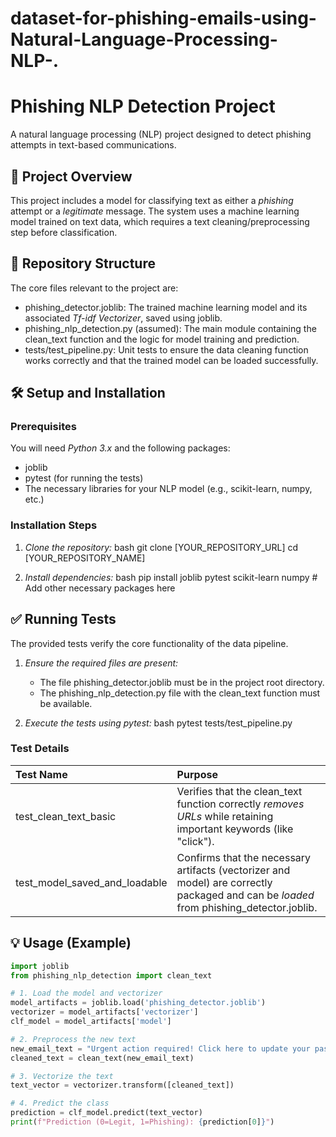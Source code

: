 # dataset-for-phishing-emails-using-Natural-Language-Processing-NLP-.
# Phishing NLP Detection Project

A natural language processing (NLP) project designed to detect phishing attempts in text-based communications.

## 🚀 Project Overview

This project includes a model for classifying text as either a *phishing* attempt or a *legitimate* message. The system uses a machine learning model trained on text data, which requires a text cleaning/preprocessing step before classification.

## 📁 Repository Structure

The core files relevant to the project are:

* phishing_detector.joblib: The trained machine learning model and its associated *Tf-idf Vectorizer*, saved using joblib.
* phishing_nlp_detection.py (assumed): The main module containing the clean_text function and the logic for model training and prediction.
* tests/test_pipeline.py: Unit tests to ensure the data cleaning function works correctly and that the trained model can be loaded successfully.

## 🛠 Setup and Installation

### Prerequisites

You will need *Python 3.x* and the following packages:

* joblib
* pytest (for running the tests)
* The necessary libraries for your NLP model (e.g., scikit-learn, numpy, etc.)

### Installation Steps

1.  *Clone the repository:*
    bash
    git clone [YOUR_REPOSITORY_URL]
    cd [YOUR_REPOSITORY_NAME]
    

2.  *Install dependencies:*
    bash
    pip install joblib pytest scikit-learn numpy # Add other necessary packages here
    

## ✅ Running Tests

The provided tests verify the core functionality of the data pipeline.

1.  *Ensure the required files are present:*
    * The file phishing_detector.joblib must be in the project root directory.
    * The phishing_nlp_detection.py file with the clean_text function must be available.

2.  *Execute the tests using pytest:*
    bash
    pytest tests/test_pipeline.py
    

### Test Details

| Test Name | Purpose |
| :--- | :--- |
| test_clean_text_basic | Verifies that the clean_text function correctly *removes URLs* while retaining important keywords (like "click"). |
| test_model_saved_and_loadable | Confirms that the necessary artifacts (vectorizer and model) are correctly packaged and can be *loaded* from phishing_detector.joblib. |

## 💡 Usage (Example)

```python
import joblib
from phishing_nlp_detection import clean_text

# 1. Load the model and vectorizer
model_artifacts = joblib.load('phishing_detector.joblib')
vectorizer = model_artifacts['vectorizer']
clf_model = model_artifacts['model']

# 2. Preprocess the new text
new_email_text = "Urgent action required! Click here to update your password: [http://malicious.site](http://malicious.site)"
cleaned_text = clean_text(new_email_text)

# 3. Vectorize the text
text_vector = vectorizer.transform([cleaned_text])

# 4. Predict the class
prediction = clf_model.predict(text_vector)
print(f"Prediction (0=Legit, 1=Phishing): {prediction[0]}")
